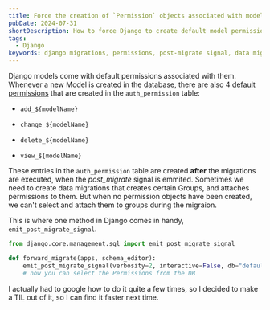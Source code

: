 ```yaml
---
title: Force the creation of `Permission` objects associated with models during migration
pubDate: 2024-07-31
shortDescription: How to force Django to create default model permissions during migrations using emit_post_migrate_signal
tags:
  - Django
keywords: django migrations, permissions, post-migrate signal, data migrations, groups
---
```


Django models come with default permissions associated with them. Whenever a new Model is created in the database, there are also 4 [default permissions](https://docs.djangoproject.com/en/5.0/topics/auth/default/#default-permissions) that are created in the `auth_permission` table:

*   `add_${modelName}`

*   `change_${modelName}`

*   `delete_${modelName}`

*   `view_${modelName}`


These entries in the `auth_permission` table are created **after** the migrations are executed, when the _post\_migrate_ signal is emmited. Sometimes we need to create data migrations that creates certain Groups, and attaches permissions to them. But when no permission objects have been created, we can't select and attach them to groups during the migraion.

This is where one method in Django comes in handy, `emit_post_migrate_signal`.

```python
from django.core.management.sql import emit_post_migrate_signal

def forward_migrate(apps, schema_editor):
    emit_post_migrate_signal(verbosity=2, interactive=False, db="default")
    # now you can select the Permissions from the DB
```

I actually had to google how to do it quite a few times, so I decided to make a TIL out of it, so I can find it faster next time.
